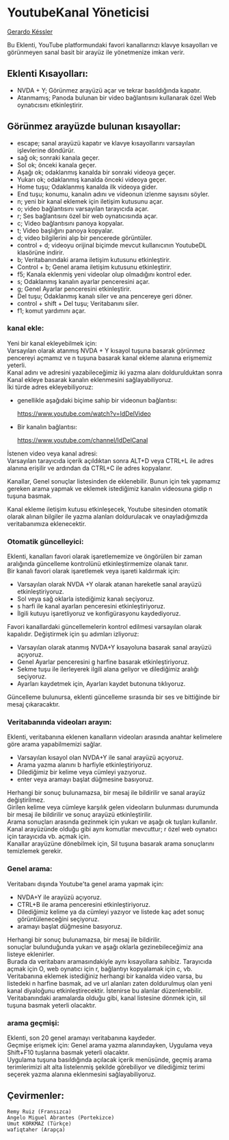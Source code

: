 # YoutubeKanal Yöneticisi
[Gerardo Késsler](http://gera.ar)  

Bu Eklenti, YouTube platformundaki favori kanallarınızı klavye kısayolları ve görünmeyen sanal basit bir arayüz ile yönetmenize imkan verir.  

## Eklenti Kısayolları:

* NVDA + Y; Görünmez arayüzü açar ve tekrar basıldığında kapatır.  
* Atanmamış; Panoda bulunan bir video bağlantısını kullanarak özel Web oynatıcısını etkinleştirir.

## Görünmez arayüzde bulunan kısayollar:

* escape; sanal arayüzü kapatır ve klavye kısayollarını varsayılan işlevlerine döndürür.
* sağ ok; sonraki kanala geçer.
* Sol ok; önceki kanala geçer.
* Aşağı ok; odaklanmış kanalda bir sonraki videoya geçer.
* Yukarı ok; odaklanmış kanalda önceki videoya geçer.
* Home tuşu; Odaklanmış kanalda ilk videoya gider.
* End tuşu; konumu, kanalın adını ve videonun izlenme sayısını söyler.
* n; yeni bir kanal eklemek için iletişim kutusunu açar.
* o; video bağlantısını varsayılan tarayıcıda açar.
* r; Ses bağlantısını özel bir web oynatıcısında açar.
* c; Video bağlantısını panoya kopyalar.
* t; Video başlığını panoya kopyalar.
* d; video bilgilerini alıp bir pencerede görüntüler.
* control + d; videoyu orijinal biçimde mevcut kullanıcının YoutubeDL klasörüne indirir.
* b; Veritabanındaki arama iletişim kutusunu etkinleştirir.
* Control + b; Genel arama iletişim kutusunu etkinleştirir.
* f5; Kanala eklenmiş yeni videolar olup olmadığını kontrol eder.
* s; Odaklanmış kanalın ayarlar penceresini açar.
* g; Genel Ayarlar penceresini etkinleştirir.
* Del tuşu; Odaklanmış kanalı siler ve ana pencereye geri döner.
* control + shift + Del tuşu; Veritabanını siler.
* f1; komut yardımını açar.

### kanal ekle:

Yeni bir kanal ekleyebilmek için:  
Varsayılan olarak atanmış NVDA + Y kısayol tuşuna basarak görünmez pencereyi açmamız ve n tuşuna basarak kanal ekleme alanına erişmemiz yeterli.  
Kanal adını ve adresini yazabileceğimiz iki yazma alanı doldurulduktan sonra Kanal ekleye basarak kanalın eklenmesini sağlayabiliyoruz.  
İki türde adres ekleyebiliyoruz:  

* genellikle aşağıdaki biçime sahip bir videonun bağlantısı:

    https://www.youtube.com/watch?v=IdDelVideo

* Bir kanalın bağlantısı:

    https://www.youtube.com/channel/IdDelCanal

İstenen video veya kanal adresi:  
Varsayılan tarayıcıda içerik açıldıktan sonra ALT+D veya CTRL+L ile adres alanına erişilir ve ardından da CTRL+C ile adres kopyalanır.  

Kanallar, Genel sonuçlar listesinden de eklenebilir. Bunun için tek yapmamız gereken arama yapmak ve eklemek istediğimiz kanalın videosuna gidip n tuşuna basmak.  

Kanal ekleme iletişim kutusu etkinleşecek, Youtube sitesinden otomatik olarak alınan bilgiler ile yazma alanları doldurulacak ve onayladığımızda veritabanımıza eklenecektir.  

### Otomatik güncelleyici:

Eklenti, kanalları favori olarak işaretlememize ve öngörülen bir zaman aralığında güncelleme kontrolünü etkinleştirmemize olanak tanır.  
Bir kanalı favori olarak işaretlemek veya işareti kaldırmak için:  

* Varsayılan olarak NVDA +Y olarak atanan hareketle sanal arayüzü etkinleştiriyoruz.
* Sol veya sağ oklarla istediğimiz kanalı seçiyoruz.
* s harfi ile kanal ayarları penceresini etkinleştiriyoruz.
* İlgili kutuyu işaretliyoruz ve konfigürasyonu kaydediyoruz.

Favori kanallardaki güncellemelerin kontrol edilmesi varsayılan olarak kapalıdır. Değiştirmek için şu adımları izliyoruz:  

* Varsayılan olarak atanmış NVDA+Y kısayoluna basarak sanal arayüzü açıyoruz.
* Genel Ayarlar penceresini g harfine basarak etkinleştiriyoruz.
* Sekme tuşu ile ilerleyerek ilgili alana geliyor ve dilediğimiz aralığı seçiyoruz.
* Ayarları kaydetmek için, Ayarları kaydet butonuna tıklıyoruz.

Güncelleme bulunursa, eklenti güncelleme sırasında bir ses ve bittiğinde bir mesaj çıkaracaktır.  

### Veritabanında videoları arayın:

Eklenti, veritabanına eklenen kanalların videoları arasında anahtar kelimelere göre arama yapabilmemizi sağlar.  

* Varsayılan kısayol olan NVDA+Y ile sanal arayüzü açıyoruz.
* Arama yazma alanını b harfiyle etkinleştiriyoruz.
* Dilediğimiz bir kelime veya cümleyi yazıyoruz.
* enter veya aramayı başlat düğmesine basıyoruz.

Herhangi bir sonuç bulunamazsa, bir mesaj ile bildirilir ve sanal arayüz değiştirilmez.  
Girilen kelime veya cümleye  karşılık gelen videoların bulunması durumunda bir mesaj ile bildirilir ve sonuç arayüzü etkinleştirilir.  
Arama sonuçları arasında gezinmek için yukarı ve aşağı ok tuşları kullanılır.  
Kanal arayüzünde olduğu gibi aynı komutlar mevcuttur; r özel web oynatıcı için tarayıcıda vb. açmak için.  
Kanallar arayüzüne dönebilmek için, Sil tuşuna basarak arama sonuçlarını temizlemek gerekir.  

### Genel arama:

Veritabanı dışında Youtube'ta genel arama yapmak için:

* NVDA+Y ile arayüzü açıyoruz.
* CTRL+B ile arama penceresini etkinleştiriyoruz.
* Dilediğimiz kelime ya da cümleyi yazıyor ve listede kaç adet sonuç görüntüleneceğini seçiyoruz.
* aramayı başlat düğmesine basıyoruz.

Herhangi bir sonuç bulunamazsa, bir mesaj ile bildirilir.  
sonuçlar bulunduğunda yukarı ve aşağı oklarla gezinebileceğimiz ana listeye eklenirler.  
Burada da veritabanı aramasındakiyle aynı kısayollara sahibiz. Tarayıcıda açmak için O, web oynatıcı için r, bağlantıyı kopyalamak için c, vb.  
Veritabanına eklemek istediğiniz herhangi bir kanalda video varsa, bu listedeki n harfine basmak, ad ve url alanları zaten doldurulmuş olan yeni kanal diyaloğunu etkinleştirecektir. İstenirse bu alanlar düzenlenebilir.  
Veritabanındaki aramalarda olduğu gibi, kanal listesine dönmek için, sil tuşuna basmak yeterli olacaktır.  

### arama geçmişi:

Eklenti, son 20 genel aramayı veritabanına kaydeder.  
Geçmişe erişmek için: Genel arama yazma alanındayken, Uygulama veya Shift+F10 tuşlarına basmak yeterli olacaktır.  
Uygulama tuşuna basıldığında açılacak içerik menüsünde, geçmiş arama terimlerimizi alt alta listelenmiş şekilde görebiliyor ve dilediğimiz terimi seçerek yazma alanına eklenmesini sağlayabiliyoruz.

## Çevirmenler:

	Remy Ruiz (Fransızca)
	Angelo Miguel Abrantes (Portekizce)
	Umut KORKMAZ (Türkçe)
	wafiqtaher (Arapça)

